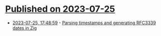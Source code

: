 # [Published on 2023-07-25](index.md)

* [2023-07-25, 17:48:59](https://lobste.rs/s/cnh3st/parsing_timestamps_generating_rfc3339) - [Parsing timestamps and generating RFC3339 dates in Zig](https://www.aolium.com/karlseguin/cf03dee6-90e1-85ac-8442-cf9e6c11602a)
